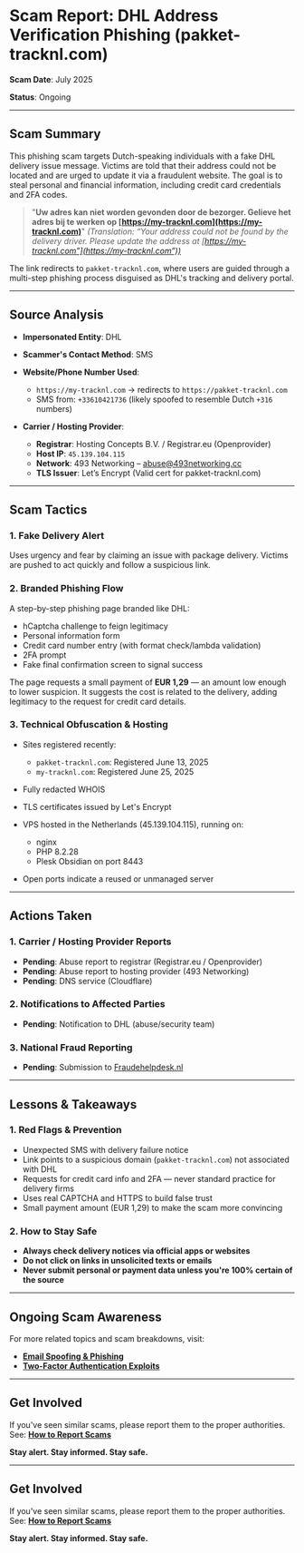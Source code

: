 # Scam Report: DHL Address Verification Phishing (pakket-tracknl.com)

**Scam Date**: July 2025

**Status**: Ongoing

---

## Scam Summary

This phishing scam targets Dutch-speaking individuals with a fake DHL delivery issue message. Victims are told that their address could not be located and are urged to update it via a fraudulent website. The goal is to steal personal and financial information, including credit card credentials and 2FA codes.

> "**Uw adres kan niet worden gevonden door de bezorger. Gelieve het adres bij te werken op [https://my-tracknl.com](https://my-tracknl.com)**"
> *(Translation: “Your address could not be found by the delivery driver. Please update the address at [https://my-tracknl.com”](https://my-tracknl.com”))*

The link redirects to `pakket-tracknl.com`, where users are guided through a multi-step phishing process disguised as DHL's tracking and delivery portal.

---

## Source Analysis

* **Impersonated Entity**: DHL
* **Scammer's Contact Method**: SMS
* **Website/Phone Number Used**:

  * `https://my-tracknl.com` → redirects to `https://pakket-tracknl.com`
  * SMS from: `+33610421736` (likely spoofed to resemble Dutch `+316` numbers)
* **Carrier / Hosting Provider**:

  * **Registrar**: Hosting Concepts B.V. / Registrar.eu (Openprovider)
  * **Host IP**: `45.139.104.115`
  * **Network**: 493 Networking – [abuse@493networking.cc](mailto:abuse@493networking.cc)
  * **TLS Issuer**: Let’s Encrypt (Valid cert for pakket-tracknl.com)

---

## Scam Tactics

### 1. Fake Delivery Alert

Uses urgency and fear by claiming an issue with package delivery. Victims are pushed to act quickly and follow a suspicious link.

### 2. Branded Phishing Flow

A step-by-step phishing page branded like DHL:

* hCaptcha challenge to feign legitimacy
* Personal information form
* Credit card number entry (with format check/lambda validation)
* 2FA prompt
* Fake final confirmation screen to signal success

The page requests a small payment of **EUR 1,29** — an amount low enough to lower suspicion. It suggests the cost is related to the delivery, adding legitimacy to the request for credit card details.

### 3. Technical Obfuscation & Hosting

* Sites registered recently:

  * `pakket-tracknl.com`: Registered June 13, 2025
  * `my-tracknl.com`: Registered June 25, 2025
* Fully redacted WHOIS
* TLS certificates issued by Let's Encrypt
* VPS hosted in the Netherlands (45.139.104.115), running on:

  * nginx
  * PHP 8.2.28
  * Plesk Obsidian on port 8443
* Open ports indicate a reused or unmanaged server

---

## Actions Taken

### 1. Carrier / Hosting Provider Reports

* **Pending**: Abuse report to registrar (Registrar.eu / Openprovider)
* **Pending**: Abuse report to hosting provider (493 Networking)
* **Pending**: DNS service (Cloudflare)

### 2. Notifications to Affected Parties

* **Pending**: Notification to DHL (abuse/security team)

### 3. National Fraud Reporting

* **Pending**: Submission to [Fraudehelpdesk.nl](https://www.fraudehelpdesk.nl/)

---

## Lessons & Takeaways

### 1. Red Flags & Prevention

* Unexpected SMS with delivery failure notice
* Link points to a suspicious domain (`pakket-tracknl.com`) not associated with DHL
* Requests for credit card info and 2FA — never standard practice for delivery firms
* Uses real CAPTCHA and HTTPS to build false trust
* Small payment amount (EUR 1,29) to make the scam more convincing

### 2. How to Stay Safe

* **Always check delivery notices via official apps or websites**
* **Do not click on links in unsolicited texts or emails**
* **Never submit personal or payment data unless you're 100% certain of the source**

---

## Ongoing Scam Awareness

For more related topics and scam breakdowns, visit:

* [**Email Spoofing & Phishing**](../General/EmailSpoofing.md)
* [**Two-Factor Authentication Exploits**](../General/2FAFraud.md)

---

## Get Involved

If you've seen similar scams, please report them to the proper authorities.
See: [**How to Report Scams**](../General/GetInvolved.md)

**Stay alert. Stay informed. Stay safe.**


---

## Get Involved

If you've seen similar scams, please report them to the proper authorities.
See: [**How to Report Scams**](../General/GetInvolved.md)

**Stay alert. Stay informed. Stay safe.**
